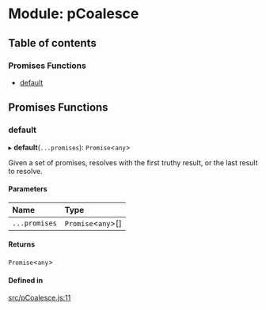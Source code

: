 # Module: pCoalesce

## Table of contents

### Promises Functions

- [default](pCoalesce.md#default)

## Promises Functions

### default

▸ **default**(`...promises`): `Promise`<`any`\>

Given a set of promises, resolves with the first truthy result, or the last result to resolve.

#### Parameters

| Name | Type |
| :------ | :------ |
| `...promises` | `Promise`<`any`\>[] |

#### Returns

`Promise`<`any`\>

#### Defined in

[src/pCoalesce.js:11](https://github.com/Twipped/js-utils/blob/f2eceb5/src/pCoalesce.js#L11)
